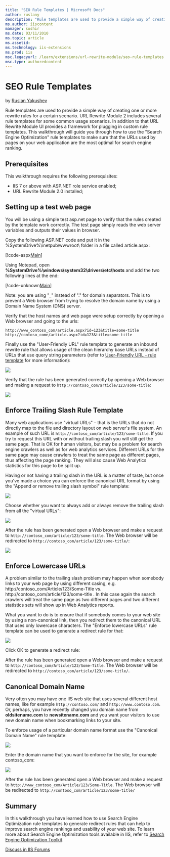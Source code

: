 ```yaml
---
title: "SEO Rule Templates | Microsoft Docs"
author: ruslany
description: "Rule templates are used to provide a simple way of creating one or more rewrite rules for a certain scenario. URL Rewrite Module 2 includes several rule temp..."
ms.author: iiscontent
manager: soshir
ms.date: 03/11/2010
ms.topic: article
ms.assetid: 
ms.technology: iis-extensions
ms.prod: iis
msc.legacyurl: /learn/extensions/url-rewrite-module/seo-rule-templates
msc.type: authoredcontent
---
```

SEO Rule Templates
====================
by [Ruslan Yakushev](https://github.com/ruslany)

Rule templates are used to provide a simple way of creating one or more rewrite rules for a certain scenario. URL Rewrite Module 2 includes several rule templates for some common usage scenarios. In addition to that URL Rewrite Module UI provides a framework for plugging in custom rule templates. This walkthrough will guide you through how to use the "Search Engine Optimization" rule templates to make sure that the URLs used by pages on your web application are the most optimal for search engine ranking.

## Prerequisites

This walkthrough requires the following prerequisites:

- IIS 7 or above with ASP.NET role service enabled;
- URL Rewrite Module 2.0 installed;

## Setting up a test web page

You will be using a simple test asp.net page to verify that the rules created by the template work correctly. The test page simply reads the web server variables and outputs their values in browser.

Copy the following ASP.NET code and put it in the %SystemDrive%\inetpub\wwwroot\ folder in a file called article.aspx:


[!code-aspx[Main](seo-rule-templates/samples/sample1.aspx)]


Using Notepad, open **%SystemDrive%\windows\system32\drivers\etc\hosts** and add the two following lines at the end:


[!code-unknown[Main](seo-rule-templates/samples/sample-127338-2.unknown)]


Note: you are using "\_" instead of "." for domain separators. This is to prevent a Web browser from trying to resolve the domain name by using a Domain Name System (DNS) server.

Verify that the host names and web page were setup correctly by opening a Web browser and going to the urls:

`http://www_contoso_com/article.aspx?id=123&title=some-title`  
`http://contoso_come/article.aspx?id=123&title=some-title`

Finally use the "User-Friendly URL" rule template to generate an inbound rewrite rule that allows usage of the clean hierarchy base URLs instead of URLs that use query string parameters (refer to [User-Friendly URL - rule template](user-friendly-url-rule-template.md) for more information):

[![](seo-rule-templates/_static/image5.png)](seo-rule-templates/_static/image4.png)

Verify that the rule has been generated correctly by opening a Web browser and making a request to `http://contoso_com/article/123/some-title`:

[![](seo-rule-templates/_static/image7.png)](seo-rule-templates/_static/image6.png)

## Enforce Trailing Slash Rule Template

Many web applications use "virtual URLs" – that is the URLs that do not directly map to the file and directory layout on web server's file system. An example of such URL is `http://contoso_com/article/123/some-title`. If you try to request this URL with or without trailing slash you will still get the same page. That is OK for human visitors, but may be a problem for search engine crawlers as well as for web analytics services. Different URLs for the same page may cause crawlers to treat the same page as different pages, thus affecting the page ranking. They will also cause Web Analytics statistics for this page to be split up.

Having or not having a trailing slash in the URL is a matter of taste, but once you've made a choice you can enforce the canonical URL format by using the "Append or remove trailing slash symbol" rule template:

[![](seo-rule-templates/_static/image9.png)](seo-rule-templates/_static/image8.png)

Choose whether you want to always add or always remove the trailing slash from all the "virtual URLs":

[![](seo-rule-templates/_static/image11.png)](seo-rule-templates/_static/image10.png)

After the rule has been generated open a Web browser and make a request to `http://contoso_com/article/123/some-title`. The Web browser will be redirected to `http://contoso_com/article/123/some-title/`:

[![](seo-rule-templates/_static/image13.png)](seo-rule-templates/_static/image12.png)

## Enforce Lowercase URLs

A problem similar to the trailing slash problem may happen when somebody links to your web page by using different casing, e.g. http://contoso\_com/Article/123/Some-Title vs. http://contoso\_com/article/123/some-title . In this case again the search crawlers will treat the same page as two different pages and two different statistics sets will show up in Web Analytics reports.

What you want to do is to ensure that if somebody comes to your web site by using a non-canonical link, then you redirect them to the canonical URL that uses only lowercase characters. The "Enforce lowercase URLs" rule template can be used to generate a redirect rule for that:

[![](seo-rule-templates/_static/image15.png)](seo-rule-templates/_static/image14.png)

Click OK to generate a redirect rule:


After the rule has been generated open a Web browser and make a request to `http://contoso_com/Article/123/Some-Title`. The Web browser will be redirected to `http://contoso_com/article/123/some-title/`.

## Canonical Domain Name

Very often you may have one IIS web site that uses several different host names, like for example `http://contoso.com/` and `http://www.contoso.com`. Or, perhaps, you have recently changed you domain name from **oldsitename.com** to **newsitename.com** and you want your visitors to use new domain name when bookmarking links to your site.

To enforce usage of a particular domain name format use the "Canonical Domain Name" rule template:

[![](seo-rule-templates/_static/image18.png)](seo-rule-templates/_static/image17.png)

Enter the domain name that you want to enforce for the site, for example contoso\_com:

![](seo-rule-templates/_static/image19.png)

After the rule has been generated open a Web browser and make a request to `http://www_contoso_com/Article/123/Some-Title`. The Web browser will be redirected to `http://contoso_com/article/123/some-title/`

## Summary

In this walkthrough you have learned how to use Search Engine Optimization rule templates to generate redirect rules that can help to improve search engine rankings and usability of your web site. To learn more about Search Engine Optimization tools available in IIS, refer to [Search Engine Optimization Toolkit](https://www.iis.net/downloads/microsoft/search-engine-optimization-toolkit).
  
  
[Discuss in IIS Forums](https://forums.iis.net/1152.aspx)